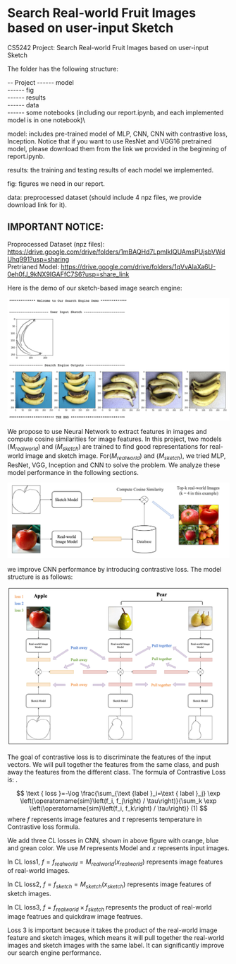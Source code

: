 # Search Real-world Fruit Images based on user-input Sketch


CS5242 Project: Search Real-world Fruit Images based on user-input Sketch

The folder has the following structure:

-- Project
------ model \
------ fig \
------ results \
------ data \
------ some notebooks (including our report.ipynb, and each implemented model is in one notebook)\

model: includes pre-trained model of MLP, CNN, CNN with contrastive loss, Inception. Notice that if you want to use ResNet and VGG16 pretrained model, please download them from the link we provided in the beginning of report.ipynb.

results: the training and testing results of each model we implemented.

fig: figures we need in our report.

data: preprocessed dataset (should include 4 npz files, we provide download link for it). 


## IMPORTANT NOTICE:

Proprocessed Dataset (npz files): https://drive.google.com/drive/folders/1mBAQHd7LpmIkIQUAmsPUjsbVWdUhq991?usp=sharing \
Pretrianed Model: https://drive.google.com/drive/folders/1qVvAIaXa6U-0eh0fJ_9kNX9IGAFfC7S6?usp=share_link


Here is the demo of our sketch-based image search engine:


![demo](./fig/demo.png)


We propose to use Neural Network to extract features in images and compute cosine similarities for image features. In this project, two models ($M_{realworld}$) and ($M_{sketch}$) are trained to find good representations for real-world image and sketch image. For($M_{realworld}$) and ($M_{sketch}$), we tried MLP, ResNet, VGG, Inception and CNN to solve the problem. We analyze these model performance in the following sections. 


![demo](./fig/methodology.png)



we improve CNN performance by introducing contrastive loss. The model structure is as follows: 

![demo](./fig/CNNCL.png)

The goal of contrastive loss is to discriminate the features of the input vectors. We will pull together the features from the same class, and push away the features from the different class. The formula of  Contrastive Loss is: . 

$$
\text { loss }=-\log \frac{\sum_{\text {label }_i=\text { label }_j} \exp \left(\operatorname{sim}\left(f_i, f_j\right) / \tau\right)}{\sum_k \exp \left(\operatorname{sim}\left(f_i, f_k\right) / \tau\right)}  (1)
$$
where $f$ represents image features and $\tau$ represents temperature in Contrastive loss formula.

We add three CL losses in CNN, shown in above figure with orange, blue and grean color. We use $M$ represents Model and $x$ represents input images.

In CL loss1, $f = f_{realworld} = M_{realworld}(x_{realworld})$ represents image features of real-world images.

In CL loss2, $f = f_{sketch} = M_{sketch}(x_{sketch})$ represents image features of sketch images.

In CL loss3, $f = f_{realworld} \times f_{sketch}$ represents the product of real-world image featrues and quickdraw image featrues.

Loss 3 is important because it takes the product of the real-world image feature and sketch images, which means it will pull together the real-world images and sketch images with the same label. It can significantly improve our search engine performance.
